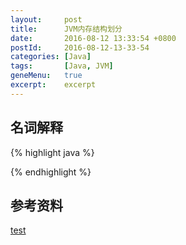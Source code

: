 ```yaml
---
layout:     post
title:      JVM内存结构划分
date:       2016-08-12 13:33:54 +0800
postId:     2016-08-12-13-33-54
categories: [Java]
tags:       [Java, JVM]
geneMenu:   true
excerpt:    excerpt
---
```


## 名词解释
  
  
  
  
  
 

{% highlight java %}

{% endhighlight %}

## 参考资料

[test](test.html)
